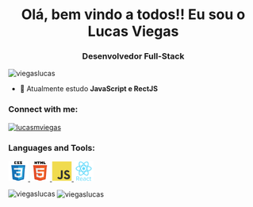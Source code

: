 <h1 align="center">Olá, bem vindo a todos!! Eu sou o Lucas Viegas</h1>
<h3 align="center">Desenvolvedor Full-Stack</h3>

<p align="left"> <img src="https://komarev.com/ghpvc/?username=viegaslucas&label=Profile%20views&color=0e75b6&style=flat" alt="viegaslucas" /> </p>

- 🔭 Atualmente estudo **JavaScript e RectJS**

<h3 align="left">Connect with me:</h3>
<p align="left">
<a href="https://linkedin.com/in/lucasmviegas" target="blank"><img align="center" src="https://raw.githubusercontent.com/rahuldkjain/github-profile-readme-generator/master/src/images/icons/Social/linked-in-alt.svg" alt="lucasmviegas" height="30" width="40" /></a>
</p>

<h3 align="left">Languages and Tools:</h3>
<p align="left"> <a href="https://www.w3schools.com/css/" target="_blank" rel="noreferrer"> <img src="https://raw.githubusercontent.com/devicons/devicon/master/icons/css3/css3-original-wordmark.svg" alt="css3" width="40" height="40"/> </a> <a href="https://www.w3.org/html/" target="_blank" rel="noreferrer"> <img src="https://raw.githubusercontent.com/devicons/devicon/master/icons/html5/html5-original-wordmark.svg" alt="html5" width="40" height="40"/> </a> <a href="https://developer.mozilla.org/en-US/docs/Web/JavaScript" target="_blank" rel="noreferrer"> <img src="https://raw.githubusercontent.com/devicons/devicon/master/icons/javascript/javascript-original.svg" alt="javascript" width="40" height="40"/> </a> <a href="https://reactjs.org/" target="_blank" rel="noreferrer"> <img src="https://raw.githubusercontent.com/devicons/devicon/master/icons/react/react-original-wordmark.svg" alt="react" width="40" height="40"/> </a> </p>

<p><img align="left" src="https://github-readme-stats.vercel.app/api/top-langs?username=viegaslucas&show_icons=true&locale=en&layout=compact" alt="viegaslucas" /></p>

<p>&nbsp;<img align="center" src="https://github-readme-stats.vercel.app/api?username=viegaslucas&show_icons=true&locale=en" alt="viegaslucas" /></p>

